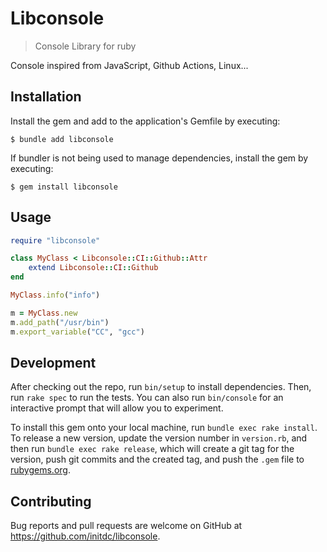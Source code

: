 # Libconsole

> Console Library for ruby

Console inspired from JavaScript, Github Actions, Linux...

## Installation

Install the gem and add to the application's Gemfile by executing:

    $ bundle add libconsole

If bundler is not being used to manage dependencies, install the gem by executing:

    $ gem install libconsole

## Usage

```ruby
require "libconsole"

class MyClass < Libconsole::CI::Github::Attr
    extend Libconsole::CI::Github
end

MyClass.info("info")

m = MyClass.new
m.add_path("/usr/bin")
m.export_variable("CC", "gcc")
```

## Development

After checking out the repo, run `bin/setup` to install dependencies. Then, run `rake spec` to run the tests. You can also run `bin/console` for an interactive prompt that will allow you to experiment.

To install this gem onto your local machine, run `bundle exec rake install`. To release a new version, update the version number in `version.rb`, and then run `bundle exec rake release`, which will create a git tag for the version, push git commits and the created tag, and push the `.gem` file to [rubygems.org](https://rubygems.org).

## Contributing

Bug reports and pull requests are welcome on GitHub at https://github.com/initdc/libconsole.
